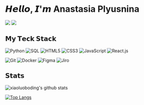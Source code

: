 # 𝙃𝙚𝙡𝙡𝙤, 𝙄'𝙢 Anastasia Plyusnina

[![](https://img.shields.io/badge/-@boneyk-%23181717?style=flat-square&logo=github)](https://github.com/boneyk)
[![](https://img.shields.io/badge/-@plusninap-%23000000?style=flat-square&logo=telegram)](https://t.me/plusninap)

## 𝗠𝘆 𝗧𝗲𝗰𝗸 𝗦𝘁𝗮𝗰𝗸

![Python](https://img.shields.io/badge/-Python-%23007ACC?style=flat-square&logo=python)
![SQL](https://img.shields.io/badge/-SQL-%23007ACC?style=flat-square&logo=sql)
![HTML5](https://img.shields.io/badge/-HTML5-%23E44D27?style=flat-square&logo=html5&logoColor=ffffff)
![CSS3](https://img.shields.io/badge/-CSS3-%231572B6?style=flat-square&logo=css3)
![JavaScript](https://img.shields.io/badge/-JavaScript-%23F7DF1C?style=flat-square&logo=javascript&logoColor=000000&labelColor=%23F7DF1C&color=%23FFCE5A)
![React.js](https://img.shields.io/badge/-React.js-%23282C34?style=flat-square&logo=react)


![Git](https://img.shields.io/badge/-Git-%23F05032?style=flat-square&logo=git&logoColor=%23ffffff)
![Docker](https://img.shields.io/badge/-Docker-%23007ACC?style=flat-square&logo=docker)
![Figma](https://img.shields.io/badge/-Figma-%23007ACC?style=flat-square&logo=figma)
![Jiro](https://img.shields.io/badge/-Jiro-%23007ACC?style=flat-square&logo=jiro)



## 𝗦𝘁𝗮𝘁𝘀

![xiaoluoboding's github stats](https://github-readme-stats.vercel.app/api?username=boneyk&show_icons=true&theme=dracula)


[![Top Langs](https://github-readme-stats.vercel.app/api/top-langs/?username=boneyk&layout=compact)](https://github.com/anuraghazra/github-readme-stats)
